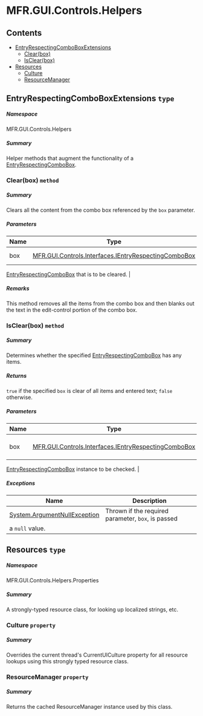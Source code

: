 <a name='assembly'></a>
# MFR.GUI.Controls.Helpers

## Contents

- [EntryRespectingComboBoxExtensions](#T-MFR-GUI-Controls-Helpers-EntryRespectingComboBoxExtensions 'MFR.GUI.Controls.Helpers.EntryRespectingComboBoxExtensions')
  - [Clear(box)](#M-MFR-GUI-Controls-Helpers-EntryRespectingComboBoxExtensions-Clear-MFR-GUI-Controls-Interfaces-IEntryRespectingComboBox- 'MFR.GUI.Controls.Helpers.EntryRespectingComboBoxExtensions.Clear(MFR.GUI.Controls.Interfaces.IEntryRespectingComboBox)')
  - [IsClear(box)](#M-MFR-GUI-Controls-Helpers-EntryRespectingComboBoxExtensions-IsClear-MFR-GUI-Controls-Interfaces-IEntryRespectingComboBox- 'MFR.GUI.Controls.Helpers.EntryRespectingComboBoxExtensions.IsClear(MFR.GUI.Controls.Interfaces.IEntryRespectingComboBox)')
- [Resources](#T-MFR-GUI-Controls-Helpers-Properties-Resources 'MFR.GUI.Controls.Helpers.Properties.Resources')
  - [Culture](#P-MFR-GUI-Controls-Helpers-Properties-Resources-Culture 'MFR.GUI.Controls.Helpers.Properties.Resources.Culture')
  - [ResourceManager](#P-MFR-GUI-Controls-Helpers-Properties-Resources-ResourceManager 'MFR.GUI.Controls.Helpers.Properties.Resources.ResourceManager')

<a name='T-MFR-GUI-Controls-Helpers-EntryRespectingComboBoxExtensions'></a>
## EntryRespectingComboBoxExtensions `type`

##### Namespace

MFR.GUI.Controls.Helpers

##### Summary

Helper methods that augment the functionality of a [EntryRespectingComboBox](#T-MFR-GUI-Controls-EntryRespectingComboBox 'MFR.GUI.Controls.EntryRespectingComboBox').

<a name='M-MFR-GUI-Controls-Helpers-EntryRespectingComboBoxExtensions-Clear-MFR-GUI-Controls-Interfaces-IEntryRespectingComboBox-'></a>
### Clear(box) `method`

##### Summary

Clears all the content from the combo box referenced by the
`box` parameter.

##### Parameters

| Name | Type | Description |
| ---- | ---- | ----------- |
| box | [MFR.GUI.Controls.Interfaces.IEntryRespectingComboBox](#T-MFR-GUI-Controls-Interfaces-IEntryRespectingComboBox 'MFR.GUI.Controls.Interfaces.IEntryRespectingComboBox') | Reference to the
[EntryRespectingComboBox](#T-MFR-GUI-Controls-EntryRespectingComboBox 'MFR.GUI.Controls.EntryRespectingComboBox')
that is
to be cleared. |

##### Remarks

This method removes all the items from the combo box and then blanks
out the text in the edit-control portion of the combo box.

<a name='M-MFR-GUI-Controls-Helpers-EntryRespectingComboBoxExtensions-IsClear-MFR-GUI-Controls-Interfaces-IEntryRespectingComboBox-'></a>
### IsClear(box) `method`

##### Summary

Determines whether the specified
[EntryRespectingComboBox](#T-MFR-GUI-Controls-EntryRespectingComboBox 'MFR.GUI.Controls.EntryRespectingComboBox')
has any items.

##### Returns

`true` if the specified `box` is
clear of all items and entered text; `false` otherwise.

##### Parameters

| Name | Type | Description |
| ---- | ---- | ----------- |
| box | [MFR.GUI.Controls.Interfaces.IEntryRespectingComboBox](#T-MFR-GUI-Controls-Interfaces-IEntryRespectingComboBox 'MFR.GUI.Controls.Interfaces.IEntryRespectingComboBox') | (Required.) Reference to the
[EntryRespectingComboBox](#T-MFR-GUI-Controls-EntryRespectingComboBox 'MFR.GUI.Controls.EntryRespectingComboBox')
instance to
be checked. |

##### Exceptions

| Name | Description |
| ---- | ----------- |
| [System.ArgumentNullException](http://msdn.microsoft.com/query/dev14.query?appId=Dev14IDEF1&l=EN-US&k=k:System.ArgumentNullException 'System.ArgumentNullException') | Thrown if the required parameter, `box`, is passed
a `null` value. |

<a name='T-MFR-GUI-Controls-Helpers-Properties-Resources'></a>
## Resources `type`

##### Namespace

MFR.GUI.Controls.Helpers.Properties

##### Summary

A strongly-typed resource class, for looking up localized strings, etc.

<a name='P-MFR-GUI-Controls-Helpers-Properties-Resources-Culture'></a>
### Culture `property`

##### Summary

Overrides the current thread's CurrentUICulture property for all
  resource lookups using this strongly typed resource class.

<a name='P-MFR-GUI-Controls-Helpers-Properties-Resources-ResourceManager'></a>
### ResourceManager `property`

##### Summary

Returns the cached ResourceManager instance used by this class.
